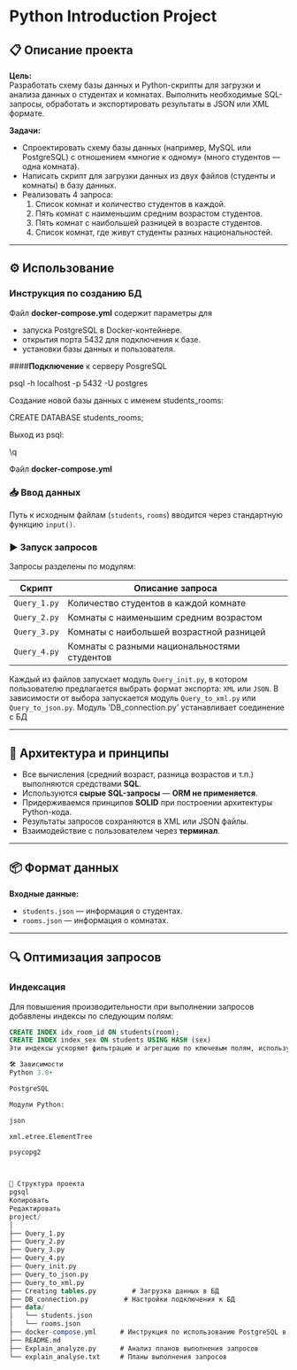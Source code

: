# Python Introduction Project

## 📋 Описание проекта

**Цель:**  
Разработать схему базы данных и Python-скрипты для загрузки и анализа данных о студентах и комнатах. Выполнить необходимые SQL-запросы, обработать и экспортировать результаты в JSON или XML формате.

**Задачи:**
- Спроектировать схему базы данных (например, MySQL или PostgreSQL) с отношением «многие к одному» (много студентов — одна комната).
- Написать скрипт для загрузки данных из двух файлов (студенты и комнаты) в базу данных.
- Реализовать 4 запроса:
  1. Список комнат и количество студентов в каждой.
  2. Пять комнат с наименьшим средним возрастом студентов.
  3. Пять комнат с наибольшей разницей в возрасте студентов.
  4. Список комнат, где живут студенты разных национальностей.

---

## ⚙️ Использование

### Инструкция по созданию БД

Файл **docker-compose.yml** содержит параметры для 

- запуска PostgreSQL в Docker-контейнере.
- открытия порта 5432 для подключения к базе.
- установки базы данных и пользователя.

####**Подключение** к серверу PosgreSQL 

psql -h localhost -p 5432 -U postgres

Создание новой базы данных с именем students_rooms:

CREATE DATABASE students_rooms;

Выход из psql:

\q

Файл **docker-compose.yml**

### 📥 Ввод данных
Путь к исходным файлам (`students`, `rooms`) вводится через стандартную функцию `input()`.

### ▶️ Запуск запросов
Запросы разделены по модулям:

| Скрипт          | Описание запроса                                  |
|-----------------|----------------------------------------------------|
| `Query_1.py`    | Количество студентов в каждой комнате             |
| `Query_2.py`    | Комнаты с наименьшим средним возрастом            |
| `Query_3.py`    | Комнаты с наибольшей возрастной разницей          |
| `Query_4.py`    | Комнаты с разными национальностями студентов      |

Каждый из файлов запускает модуль `Query_init.py`, в котором пользователю предлагается выбрать формат экспорта: `XML` или `JSON`. В зависимости от выбора запускается модуль `Query_to_xml.py` или `Query_to_json.py`. Модуль 'DB_connection.py' устанавливает соединение с БД

---

## 🧠 Архитектура и принципы

- Все вычисления (средний возраст, разница возрастов и т.п.) выполняются средствами **SQL**.
- Используются **сырые SQL-запросы** — **ORM не применяется**.
- Придерживаемся принципов **SOLID** при построении архитектуры Python-кода.
- Результаты запросов сохраняются в XML или JSON файлы.
- Взаимодействие с пользователем через **терминал**.

---

## 📦 Формат данных

**Входные данные:**
- `students.json` — информация о студентах.
- `rooms.json` — информация о комнатах.

---

## 🔍 Оптимизация запросов

### Индексация
Для повышения производительности при выполнении запросов добавлены индексы по следующим полям:

```sql
CREATE INDEX idx_room_id ON students(room);
CREATE INDEX index_sex ON students USING HASH (sex)
Эти индексы ускоряют фильтрацию и агрегацию по ключевым полям, используемым в запросах.

🛠 Зависимости
Python 3.8+

PostgreSQL

Модули Python:

json

xml.etree.ElementTree

psycopg2



📁 Структура проекта
pgsql
Копировать
Редактировать
project/
│
├── Query_1.py
├── Query_2.py
├── Query_3.py
├── Query_4.py
├── Query_init.py
├── Query_to_json.py
├── Query_to_xml.py
├── Creating tables.py         # Загрузка данных в БД
├── DB_connection.py         # Настройки подключения к БД
├── data/
│   └── students.json
│   └── rooms.json
├── docker-compose.yml      # Инструкция по использованию PostgreSQL в Docker-контейнере. 
├── README.md
├── Explain_analyze.py      # Анализ планов выполнения запросов
└── explain_analyse.txt     # Планы выполнения запросов

